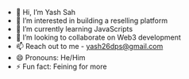- 👋 Hi, I’m Yash Sah
- 👀 I’m interested in building a reselling platform
- 🌱 I’m currently learning JavaScripts 
- 💞️ I’m looking to collaborate on Web3 development
- 📫 Reach out to me - yash26dps@gmail.com
- 😄 Pronouns: He/Him
- ⚡ Fun fact: Feining for more

<!---
ysahUnimelb/ysahUnimelb is a ✨ special ✨ repository because its `README.md` (this file) appears on your GitHub profile.
You can click the Preview link to take a look at your changes.
--->
